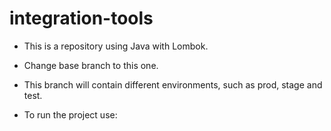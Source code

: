 # integration-tools

- This is a repository using Java with Lombok.

- Change base branch to this one.

- This branch will contain different environments, such as prod, stage and test.

- To run the project use:
